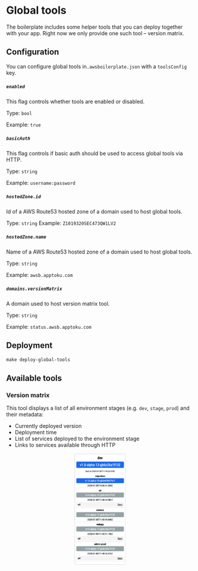 # Global tools
The boilerplate includes some helper tools that you can deploy together with your app.
Right now we only provide one such tool – version matrix.

## Configuration
You can configure global tools in`.awsboilerplate.json` with a `toolsConfig` key.

##### `enabled`
This flag controls whether tools are enabled or disabled.

Type: `bool`

Example: `true`

##### `basicAuth`
This flag controls if basic auth should be used to access global tools via HTTP.

Type: `string`

Example: `username:password`

##### `hostedZone.id`
Id of a AWS Route53 hosted zone of a domain used to host global tools.

Type: `string`
Example: `Z1019320SEC473QW1LV2`

##### `hostedZone.name`
Name of a AWS Route53 hosted zone of a domain used to host global tools.

Type: `string`

Example: `awsb.apptoku.com`

##### `domains.versionMatrix`
A domain used to host version matrix tool.

Type: `string`

Example: `status.awsb.apptoku.com`

## Deployment
```shell
make deploy-global-tools
```

## Available tools
### Version matrix
This tool displays a list of all environment stages (e.g. `dev`, `stage`, `prod`) and their metadata:
- Currently deployed version
- Deployment time
- List of services deployed to the environment stage
- Links to services available through HTTP


<p align="center"> 
    <img src="/docs/images/version-matrix.png" alt="Version matrix" height="300" /> 
</p>

